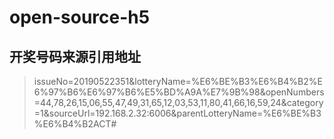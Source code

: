 # open-source-h5
## 开奖号码来源引用地址 
> issueNo=20190522351&lotteryName=%E6%BE%B3%E6%B4%B2%E6%97%B6%E6%97%B6%E5%BD%A9A%E7%9B%98&openNumbers=44,78,26,15,06,55,47,49,31,65,12,03,53,11,80,41,66,16,59,24&category=1&sourceUrl=192.168.2.32:6006&parentLotteryName=%E6%BE%B3%E6%B4%B2ACT#
